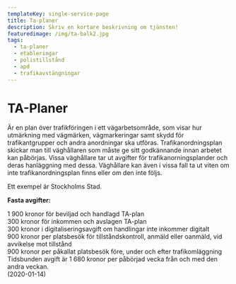 ```yaml
---
templateKey: single-service-page
title: Ta-planer
description: Skriv en kortare beskrivning om tjänsten!
featuredimage: /img/ta-balk2.jpg
tags:
  - ta-planer
  - etableringar
  - polistillstånd
  - apd
  - trafikavstängningar
---
```

# TA-Planer

Är en plan över trafikföringen i ett vägarbetsområde, som visar hur utmärkning med vägmärken, vägmarkeringar samt skydd för trafikantgrupper och andra anordningar ska utföras. Trafikanordningsplan skickar man till väghållaren som måste ge sitt godkännande innan arbetet kan påbörjas. Vissa väghållare tar ut avgifter för trafikanorningsplander och deras hanläggning med dessa. Väghållare kan även i vissa fall ta ut viten om inte trafikanordningsplan finns eller om den inte följs.

Ett exempel är Stockholms Stad.

**Fasta avgifter:**

1 900 kronor för beviljad och handlagd TA-plan\
300 kronor för inkommen och avslagen TA-plan\
300 kronor i digitaliseringsavgift om handlingar inte inkommer digitalt\
900 kronor per platsbesök för tillståndskontroll, anmäld eller oanmäld, vid avvikelse mot tillstånd\
900 kronor per påkallat platsbesök före, under och efter trafikomläggning\
Tidsbunden avgift är 1 680 kronor per påbörjad vecka från och med den andra veckan.\
(2020-01-14)